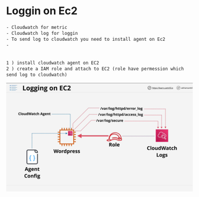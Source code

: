 # Loggin on Ec2
    - Cloudwatch for metric
    - Cloudwatch log for loggin 
    - To send log to cloudwatch you need to install agent on Ec2 
    - 


    1 ) install cloudwatch agent on EC2
    2 ) create a IAM role and attach to EC2 (role have permession which send log to cloudwatch)

![alt](./asset/ec2-loggin.png)